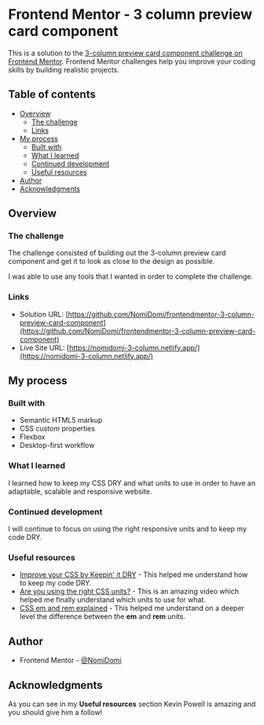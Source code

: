 # Frontend Mentor - 3 column preview card component

This is a solution to the [3-column preview card component challenge on Frontend Mentor](https://www.frontendmentor.io/challenges/3column-preview-card-component-pH92eAR2-). Frontend Mentor challenges help you improve your coding skills by building realistic projects. 

## Table of contents

- [Overview](#overview)
  - [The challenge](#the-challenge)
  - [Links](#links)
- [My process](#my-process)
  - [Built with](#built-with)
  - [What I learned](#what-i-learned)
  - [Continued development](#continued-development)
  - [Useful resources](#useful-resources)
- [Author](#author)
- [Acknowledgments](#acknowledgments)

## Overview
### The challenge
The challenge consisted of building out the 3-column preview card component and get it to look as close to the design as possible.

I was able to use any tools that I wanted in order to complete the challenge.

### Links

- Solution URL: [https://github.com/NomiDomi/frontendmentor-3-column-preview-card-component](https://github.com/NomiDomi/frontendmentor-3-column-preview-card-component)
- Live Site URL: [https://nomidomi-3-column.netlify.app/](https://nomidomi-3-column.netlify.app/)

## My process

### Built with

- Semantic HTML5 markup
- CSS custom properties
- Flexbox
- Desktop-first workflow

### What I learned

I learned how to keep my CSS DRY and what units to use in order to have an adaptable, scalable and responsive website.

### Continued development

I will continue to focus on using the right responsive units and to keep my code DRY.

### Useful resources

- [Improve your CSS by Keepin' it DRY](https://www.youtube.com/watch?v=0px6YH-cauQ&ab_channel=KevinPowell) - This helped me understand how to keep my code DRY.
- [Are you using the right CSS units?](https://www.youtube.com/watch?v=N5wpD9Ov_To&ab_channel=KevinPowell) - This is an amazing video which helped me finally understand which units to use for what.
- [CSS em and rem explained](https://www.youtube.com/watch?v=_-aDOAMmDHI&ab_channel=KevinPowell) - This helped me understand on a deeper level the difference between the **em** and **rem** units.


## Author

- Frontend Mentor - [@NomiDomi](https://www.frontendmentor.io/profile/NomiDomi)

## Acknowledgments

As you can see in my **Useful resources** section Kevin Powell is amazing and you should give him a follow!
